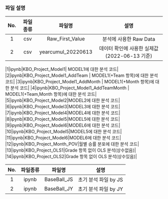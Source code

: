 ### 파일 설명

|No.|파일종류|파일명|설명|
|:---:|:------:|:--------------------------------------:|:--------------------------------------------------------:|
|1|csv|Raw_First_Value|분석에 사용한 Raw Data|
|2|csv|yearcumul_20220613|데이터 확인에 사용한 실제값(2022-06-13 기준)|

|1|ipynb|KBO_Project_Model1| MODEL1에 대한 분석 코드|
|2|ipynb|KBO_Project_Model1_AddTeam | MODEL1(+Team 항목)에 대한 분석 코드|
|3|ipynb|KBO_Project_Model1_AddMonth | MODEL1(+Month 항목)에 대한 분석 코드|
|4|ipynb|KBO_Project_Model1_AddTeamMonth | MODEL1(+Team,Month 항목)에 대한 분석 코드|
|5|ipynb|KBO_Project_Model2|MODEL2에 대한 분석 코드|
|6|ipynb|KBO_Project_Model3|MODEL3에 대한 분석 코드|
|7|ipynb|KBO_Project_Model4|MODEL4에 대한 분석 코드|
|8|ipynb|KBO_Project_Model5|MODEL5에 대한 분석 코드|
|9|ipynb|KBO_Project_Model6|MODEL6에 대한 분석 코드|
|10|ipynb|KBO_Project_Model5|MODEL5에 대한 분석 코드|
|11|ipynb|KBO_Project_Model6|MODEL6에 대한 분석 코드|
|12|ipynb|KBO_Project_Month_POV|월별 승률 분포에 대한 분석 코드|
|13|ipynb|KBO_Project_OLS1|Grade 항목 없이 OLS 분석(상수없음)|
|14|ipynb|KBO_Project_OLS2|Grade 항목 없이 OLS 분석(상수있음)|


|No.|파일종류|파일명|설명|
|:--:|:------:|:--------------------:|:--------------------------------:|
|1|ipynb|BaseBall_JS|초기 분석 파일 by JS|
|2|ipynb|BaseBall_JY|초기 분석 파일 by JY|
